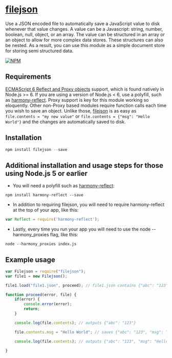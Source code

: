 # [filejson](https://github.com/bchr02/filejson)
Use a JSON encoded file to automatically save a JavaScript value to disk whenever that value changes. A value can be a Javascript: string, number, boolean, null, object, or an array. The value can be structured in an array or an object to allow for more complex data stores. These structures can also be nested. As a result, you can use this module as a simple document store for storing semi structured data.

[![NPM](https://nodei.co/npm/filejson.png?downloads=true&stars=true)](https://nodei.co/npm/filejson/)

## Requirements
[ECMAScript 6 Reflect and Proxy objects](https://developer.mozilla.org/en-US/docs/Web/JavaScript/Reference/Global_Objects/Proxy)  support, which is found natively in Node.js >= 6. If you are using a version of Node.js < 6, use a polyfill, such as [harmony-reflect](https://github.com/tvcutsem/harmony-reflect). Proxy support is key for this module working so eloquently. Other non-Proxy based modules require function calls each time you wish to save an object. Unlike those, [filejson](https://github.com/bchr02/filejson) is as easy as ```file.contents = "my new value"``` or ```file.contents = {"msg": "Hello World"}``` and the changes are automatically saved to disk.

## Installation

```javascript
npm install filejson --save
```

## Additional installation and usage steps for those using Node.js 5 or earlier

* You will need a polyfill such as [harmony-reflect](https://github.com/tvcutsem/harmony-reflect):
```
npm install harmony-reflect --save
```
* In addition to requiring filejson, you will need to require harmony-reflect at the top of your app, like this:
```javascript
var Reflect = require('harmony-reflect');
```
* Lastly, every time you run your app you will need to use the node --harmony_proxies flag, like this:
```
node --harmony_proxies index.js
```

## Example usage
```javascript
var Filejson = require("filejson");
var file1 = new Filejson();

file1.load("file1.json", proceed); // file1.json contains {"abc": "123"}

function proceed(error, file) {
    if(error) {
        console.error(error);
        return;
    }

    console.log(file.contents); // outputs {"abc": "123"}

    file.contents.msg = "Hello World"; // saves {"abc": "123", "msg": "Hello World"} to file1.json.

    console.log(file.contents); // outputs {"abc": "123", "msg": "Hello World"}

}
```
